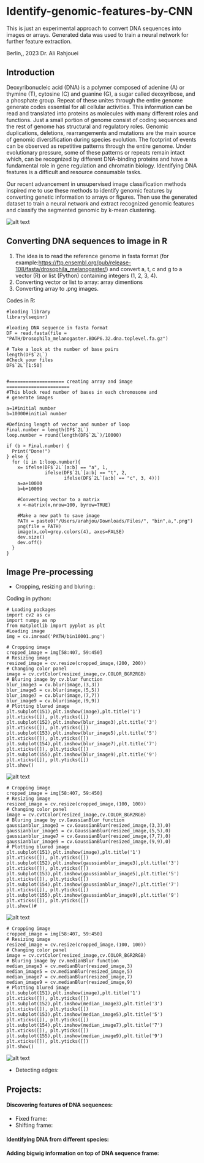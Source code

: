# Identify-genomic-features-by-CNN
This is just an experimental approach to convert DNA sequences into images or arrays. Generated data was used to train a neural network for further feature extraction.

Berlin,, 2023
Dr. Ali Rahjouei

## Introduction
Deoxyribonucleic acid (DNA) is a polymer composed of adenine (A) or thymine (T), cytosine (C) and guanine (G), a sugar called deoxyribose, and a phosphate group. Repeat of these unites through the entire genome generate codes essential for all cellular activities. This information can be read and translated into proteins as molecules with many different roles and functions. Just a small portion of genome consist of coding sequences and the rest of genome has structural and regulatory roles. Genomic duplications, deletions, rearrangements and mutations are the main source of genomic diversification during species evolution. The footprint of events can be observed as repetitive patterns through the entire genome. Under evolutionary pressure, some of these patterns or repeats remain intact which, can be recognized by different DNA-binding proteins and have a fundamental role in gene regulation and chromatin biology. Identifying DNA features is a difficult and resource consumable tasks.

Our recent advancement in unsupervised image classification methods inspired me to use these methods to identify genomic features by converting genetic information to arrays or figures. Then use the generated dataset to train a neural network and extract recognized genomic features and classify the segmented genomic by k-mean clustering. 

![alt text](https://db3pap006files.storage.live.com/y4m3maGE76ySwNzy9fb3_UsoEq2H5UCNwDLYmiAo_nSZK0sFMJcTeAioVNaZeCVR92HYEqG9ZSRZ3b40zWh-w1py-51R_V9m8LlfU8GOBy5wWLSw5rZqfRhkkt8-tuD7qYnwOmZu9qhPR3f_RHL7vhzFOi3BmL5gZkyOIIZ335vsqjYkUsXl1IkUQFkg925p2sd?width=1522&height=507&cropmode=none)

## Converting DNA sequences to image in R
1) The idea is to read the reference genome in fasta format (for example:https://ftp.ensembl.org/pub/release-108/fasta/drosophila_melanogaster/) and convert a, t, c and g to a vector (R) or list (Python) containing integers (1, 2, 3, 4).
2) Converting vector or list to array: array dimentions
3) Converting array to .png images.

Codes in R:
```
#loading library
library(seqinr)

#loading DNA sequence in fasta format
DF = read.fasta(file = "PATH/Drosophila_melanogaster.BDGP6.32.dna.toplevel.fa.gz")

# Take a look at the number of base pairs
length(DF$`2L`)
#Check your files
DF$`2L`[1:50]


#==================== creating array and image  =======================
#This block read number of bases in each chromosome and 
# generate images

a=1#initial number
b=10000#initial number

#Defining length of vector and number of loop
Final.number = length(DF$`2L`)
loop.number = round(length(DF$`2L`)/10000)

if (b > Final.number) {
  Print("Done!")
} else {
  for (i in 1:loop.number){
    x= ifelse(DF$`2L`[a:b] == "a", 1,
              ifelse(DF$`2L`[a:b] == "t", 2,
                     ifelse(DF$`2L`[a:b] == "c", 3, 4)))
    a=a+10000
    b=b+10000
    
    #Converting vector to a matrix
    x <-matrix(x,nrow=100, byrow=TRUE)
    
    #Make a new path to save image
    PATH = paste0("/Users/arahjou/Downloads/Files/", "bin",a,".png")
    png(file = PATH)
    image(x,col=grey.colors(4), axes=FALSE)
    dev.size()
    dev.off()
  }
}
```
## Image Pre-processing
- Cropping, resizing and bluring::

Coding in python:
```
# Loading packages
import cv2 as cv
import numpy as np
from matplotlib import pyplot as plt
#Loading image
img = cv.imread('PATH/bin10001.png')
```
```
# Cropping image
cropped_image = img[58:407, 59:450]
# Resizing image
resized_image = cv.resize(cropped_image,(200, 200))
# Changing color panel
image = cv.cvtColor(resized_image,cv.COLOR_BGR2RGB)
# Bluring image by cv.blur function
blur_image3 = cv.blur(image,(3,3))
blur_image5 = cv.blur(image,(5,5))
blur_image7 = cv.blur(image,(7,7))
blur_image9 = cv.blur(image,(9,9))
# Plotting blured image
plt.subplot(151),plt.imshow(image),plt.title('1')
plt.xticks([]), plt.yticks([])
plt.subplot(152),plt.imshow(blur_image3),plt.title('3')
plt.xticks([]), plt.yticks([])
plt.subplot(153),plt.imshow(blur_image5),plt.title('5')
plt.xticks([]), plt.yticks([])
plt.subplot(154),plt.imshow(blur_image7),plt.title('7')
plt.xticks([]), plt.yticks([])
plt.subplot(155),plt.imshow(blur_image9),plt.title('9')
plt.xticks([]), plt.yticks([])
plt.show()
```
![alt text](https://db3pap006files.storage.live.com/y4mfJo5n2a1L9iDKiNSrMpFbfDtj8ZYVLuWquqeC8vgSYdFq_kTMzQrZnm1DTh7W9EXg0EIbkQn_3eIk1XCDLCfgSlL8gSYmzXeOkYuHeaLGNrghCSSJNmfVjR_Ywg0ppC2E-HgG0RnCBuKWCR7VVG1WTABd2GXVShDU_pfGwkICnIwFZ5wRGEAjIECofH1wLbe?width=352&height=91&cropmode=none)

```
# Cropping image
cropped_image = img[58:407, 59:450]
# Resizing image
resized_image = cv.resize(cropped_image,(100, 100))
# Changing color panel
image = cv.cvtColor(resized_image,cv.COLOR_BGR2RGB)
# Bluring image by cv.GaussianBlur function
gaussianblur_image3 = cv.GaussianBlur(resized_image,(3,3),0)
gaussianblur_image5 = cv.GaussianBlur(resized_image,(5,5),0)
gaussianblur_image7 = cv.GaussianBlur(resized_image,(7,7),0)
gaussianblur_image9 = cv.GaussianBlur(resized_image,(9,9),0)
# Plotting blured image
plt.subplot(151),plt.imshow(image),plt.title('1')
plt.xticks([]), plt.yticks([])
plt.subplot(152),plt.imshow(gaussianblur_image3),plt.title('3')
plt.xticks([]), plt.yticks([])
plt.subplot(153),plt.imshow(gaussianblur_image5),plt.title('5')
plt.xticks([]), plt.yticks([])
plt.subplot(154),plt.imshow(gaussianblur_image7),plt.title('7')
plt.xticks([]), plt.yticks([])
plt.subplot(155),plt.imshow(gaussianblur_image9),plt.title('9')
plt.xticks([]), plt.yticks([])
plt.show()#
```
![alt text]([xxxxxx](https://db3pap006files.storage.live.com/y4mv2MJAfAEyrhRQqfs_WUqr4JjmwrL0z0A_wV3hK6G6PkBkmR5Xryw_lfgTXAA_mo67Fp9XNVCdi0EnVBpAn03SKMlXDCflliSEpetZ9ByR7SEYliba46Z1WDzMvm2Txe63uiFKDoTgonjhP_YclKAi14qpI2b_SwrLNubl-9bTFdZCc9h7KAIawIjdZYqs_bH?width=352&height=91&cropmode=none))

```
# Cropping image
cropped_image = img[58:407, 59:450]
# Resizing image
resized_image = cv.resize(cropped_image,(100, 100))
# Changing color panel
image = cv.cvtColor(resized_image,cv.COLOR_BGR2RGB)
# Bluring image by cv.medianBlur function
median_image3 = cv.medianBlur(resized_image,3)
median_image5 = cv.medianBlur(resized_image,5)
median_image7 = cv.medianBlur(resized_image,7)
median_image9 = cv.medianBlur(resized_image,9)
# Plotting blured image
plt.subplot(151),plt.imshow(image),plt.title('1')
plt.xticks([]), plt.yticks([])
plt.subplot(152),plt.imshow(median_image3),plt.title('3')
plt.xticks([]), plt.yticks([])
plt.subplot(153),plt.imshow(median_image5),plt.title('5')
plt.xticks([]), plt.yticks([])
plt.subplot(154),plt.imshow(median_image7),plt.title('7')
plt.xticks([]), plt.yticks([])
plt.subplot(155),plt.imshow(median_image9),plt.title('9')
plt.xticks([]), plt.yticks([])
plt.show()
```
![alt text](xxhttps://db3pap006files.storage.live.com/y4mcQnadOznKLVbZPOr-9wmSPBT0m8fKuBCP5oiTNZu4VTU-J0i7TnybnYa5ljiyVvhUTDMKnWyLhZmCQufsXmO94S33hr-86AeN0zAWeNljIHk0N0Xk5GqoMZKlrBC0M4nCN8M9PEkE81CIlsika6G7pYM6V20BbF0KvFAendwfY_zMyPU-XQK1kdVH6ysrxp1?width=352&height=91&cropmode=nonexxxx)

- Detecting edges:

## Projects:
#### Discovering features of DNA sequences: 
- Fixed frame: 
- Shifting frame:
#### Identifying DNA from different species:
#### Adding bigwig information on top of DNA sequence frame:
